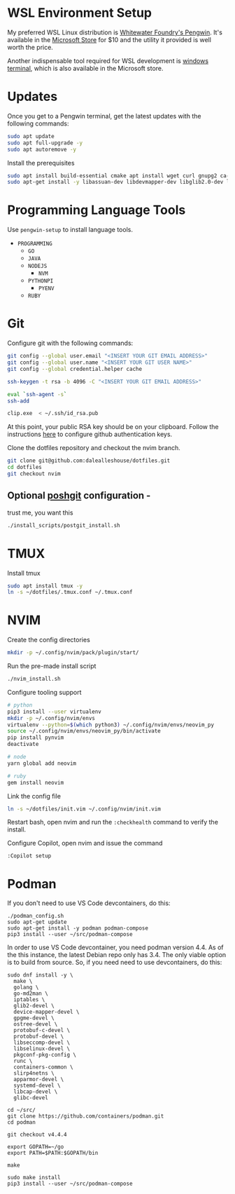 # WSL Environment Setup

My preferred WSL Linux distribution is [Whitewater Foundry's
Pengwin](https://github.com/WhitewaterFoundry/Pengwin). It's available in the
[Microsoft
Store](https://apps.microsoft.com/store/detail/pengwin-enterprise-8/9N2XZFWMRRQW?hl=en-us&gl=us&rtc=1)
for $10 and the utility it provided is well worth the price.

Another indispensable tool required for WSL development is [windows
terminal](https://apps.microsoft.com/store/detail/windows-terminal/9N0DX20HK701),
which is also available in the Microsoft store.

# Updates
Once you get to a Pengwin terminal, get the latest updates with the following commands:

``` bash
sudo apt update
sudo apt full-upgrade -y
sudo apt autoremove -y
```

Install the prerequisites
``` bash
sudo apt install build-essential cmake apt install wget curl gnupg2 ca-certificates lsb-release apt-transport-https -y
sudo apt-get install -y libassuan-dev libdevmapper-dev libglib2.0-dev libgpgme-dev libgpg-error-dev libostree-dev libseccomp-dev libselinux1-dev libsystemd-dev go-md2man runc conmon -y
```

# Programming Language Tools
Use `pengwin-setup` to install language tools.

- `PROGRAMMING`
	* `GO`
	* `JAVA`
	* `NODEJS`
		- `NVM`
	* `PYTHONPI`
		- `PYENV`
    * `RUBY`

# Git
Configure git with the following commands:

``` bash
git config --global user.email "<INSERT YOUR GIT EMAIL ADDRESS>"
git config --global user.name "<INSERT YOUR GIT USER NAME>"
git config --global credential.helper cache

ssh-keygen -t rsa -b 4096 -C "<INSERT YOUR GIT EMAIL ADDRESS>"

eval `ssh-agent -s`
ssh-add

clip.exe  < ~/.ssh/id_rsa.pub
```

At this point, your public RSA key should be on your clipboard. Follow the
instructions
[here](https://help.github.com/articles/adding-a-new-ssh-key-to-your-github-account/)
to configure github authentication keys.

Clone the dotfiles repository and checkout the nvim branch.

``` bash
git clone git@github.com:dalealleshouse/dotfiles.git
cd dotfiles
git checkout nvim
```

## Optional [poshgit](https://github.com/dahlbyk/posh-git) configuration -
trust me, you want this

``` bash
./install_scripts/postgit_install.sh
```

# TMUX
Install tmux

``` bash
sudo apt install tmux -y
ln -s ~/dotfiles/.tmux.conf ~/.tmux.conf
```

# NVIM
Create the config directories

``` bash
mkdir -p ~/.config/nvim/pack/plugin/start/
```

Run the pre-made install script

``` bash
./nvim_install.sh
```

Configure tooling support
``` bash
# python
pip3 install --user virtualenv
mkdir -p ~/.config/nvim/envs
virtualenv --python=$(which python3) ~/.config/nvim/envs/neovim_py
source ~/.config/nvim/envs/neovim_py/bin/activate
pip install pynvim
deactivate

# node
yarn global add neovim

# ruby
gem install neovim
```

Link the config file
``` bash
ln -s ~/dotfiles/init.vim ~/.config/nvim/init.vim
```

Restart bash, open nvim and run the `:checkhealth` command to verify the
install.

Configure Copilot, open nvim and issue the command
```
:Copilot setup
```

# Podman
If you don't need to use VS Code devcontainers, do this:
```
./podman_config.sh
sudo apt-get update
sudo apt-get install -y podman podman-compose
pip3 install --user ~/src/podman-compose
```

In order to use VS Code devcontainer, you need podman version 4.4. As of the
this instance, the latest Debian repo only has 3.4. The only viable option is
to build from source. So, if you need need to use devcontainers, do this:

```
sudo dnf install -y \
  make \
  golang \
  go-md2man \
  iptables \
  glib2-devel \
  device-mapper-devel \
  gpgme-devel \
  ostree-devel \
  protobuf-c-devel \
  protobuf-devel \
  libseccomp-devel \
  libselinux-devel \
  pkgconf-pkg-config \
  runc \
  containers-common \
  slirp4netns \
  apparmor-devel \
  systemd-devel \
  libcap-devel \
  glibc-devel

cd ~/src/
git clone https://github.com/containers/podman.git
cd podman

git checkout v4.4.4

export GOPATH=~/go
export PATH=$PATH:$GOPATH/bin

make

sudo make install
pip3 install --user ~/src/podman-compose
```
